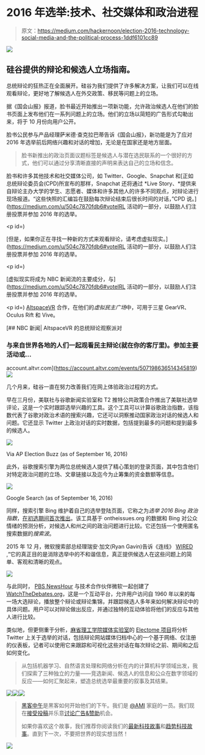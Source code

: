 # 2016 年选举:技术、社交媒体和政治进程

> 原文：<https://medium.com/hackernoon/election-2016-technology-social-media-and-the-political-process-1ddf6101cc89>

![](img/a0c029890b3cf0431aaffe6c9ad8459f.png)

## 硅谷提供的辩论和候选人立场指南。

总统辩论的狂热正在全面展开。硅谷为我们提供了许多解决方案，让我们可以在线观看辩论，更好地了解候选人在外交政策、移民等问题上的立场。

据《国会山报》报道，脸书最近开始推出一项新功能，允许政治候选人在他们的脸书页面上发布他们在一系列问题上的立场。他们的立场以简短的广告形式勾勒出来，将于 10 月份向用户公开。

脸书公民参与产品经理萨米德·查克拉巴蒂告诉《国会山报》，新功能是为了应对 2016 年选举前后网络兴趣和对话的增加，无论是在国家还是地方层面。

> 脸书新推出的政治页面议题标签是候选人与潜在选民联系的一个很好的方式，他们可以通过分享清晰直接的声明来表达自己的立场和信念。

脸书和许多其他技术和社交媒体公司，如 Twitter、Google、Snapchat 和[正如总统辩论委员会(CPD)所宣布的那样，Snapchat 还将通过 *Live Story、*提供来自辩论主办大学的学生、志愿者、媒体和许多其他人的许多不同观点，对辩论进行现场报道。“这些快照的汇编旨在鼓励每次辩论结束后很长时间的对话，”CPD 说。](https://medium.com/u/504c7870fdb6#voteIRL </em>活动的一部分，以鼓励人们注册投票并参加 2016 年的选举。</p><p id=)

[但是，如果你正在寻找一种新的方式来观看辩论，请考虑虚拟现实。](https://medium.com/u/504c7870fdb6#voteIRL </em>活动的一部分，以鼓励人们注册投票并参加 2016 年的选举。</p><p id=)

[虚拟现实将成为 NBC 新闻流的主要成分，与](https://medium.com/u/504c7870fdb6#voteIRL </em>活动的一部分，以鼓励人们注册投票并参加 2016 年的选举。</p><p id=) [AltspaceVR](https://medium.com/u/5636890c996b?source=post_page-----1ddf6101cc89--------------------------------) 合作，在他们的*虚拟民主广场*中，可用于三星 GearVR、Oculus Rift 和 Vive。

[](https://account.altvr.com/events/507198636514345819) [## NBC 新闻| AltspaceVR 的总统辩论观察派对

### 与来自世界各地的人们一起观看民主辩论(就在你的客厅里)。参加主要活动或…

account.altvr.com](https://account.altvr.com/events/507198636514345819) ![](img/6d4c2ab22c9cf21fa5768f47a2c5ed39.png)

几个月来，硅谷一直在努力改善我们在网上体验政治过程的方式。

早在三月份，美联社与谷歌新闻实验室和 T2 推特公共政策合作推出了美联社选举评论，这是一个实时跟踪选举兴趣的工具。这个工具可以计算谷歌政治指数，该指数代表了谷歌对政治术语的搜索兴趣，它还可以洞察推动国家政治对话的候选人和问题。它还显示 Twitter 上政治对话的实时数据，包括提到最多的问题和提到最多的候选人。

![](img/fa6a996ba8b278eea345274e5a173c5d.png)

Via AP Election Buzz (as of September 16, 2016)

此外，谷歌搜索引擎为两位总统候选人提供了精心策划的登录页面，其中包含他们对特定政治问题的立场、文章链接以及迄今为止筹集的资金数额等信息。

![](img/50dae39e4bec314bccb97bfcfba7b26f.png)

Google Search (as of September 16, 2016)

同样，搜索引擎 Bing 维护着自己的选举登陆页面，它称之为*选举 2016 Bing 政治指数*，[在初选期间首次推出](https://blogs.bing.com/search/2015/12/08/the-bing-2016-election-experience-how-do-the-candidates-measure-up/)。该工具基于 ontheissues.org 的数据和 Bing 对公众情绪的预测分析，对候选人和州之间的政治问题进行比较。它还包括一个使用匿名搜索数据的*搜索波*。

2015 年 12 月，微软搜索部总经理瑞安·加文(Ryan Gavin)告诉《连线》 [WIRED](https://medium.com/u/ecdcb63e1a76?source=post_page-----1ddf6101cc89--------------------------------) ,“它的真正目的是消除选举中的不和谐信息，真正提供候选人在这些问题上的简单、客观和清晰的观点。

![](img/cae252f74cf140454eb3d88a467577a7.png)

与此同时， [PBS NewsHour](https://medium.com/u/c833ad796b9f?source=post_page-----1ddf6101cc89--------------------------------) 与技术合作伙伴微软一起创建了[WatchTheDebates.org](http://watchthedebates.org/)，这是一个互动平台，允许用户访问自 1960 年以来的每一场大选辩论，播放整个辩论或辩论集锦，并跟踪候选人多年来如何解决辩论中的具体问题。用户可以对辩论做出反应，并通过独特的互动体验将他们的反应与其他人进行比较。

类似地，但更侧重于分析，[麻省理工学院媒体实验室](https://medium.com/u/693176a2e08c?source=post_page-----1ddf6101cc89--------------------------------)的 [Electome 项目](http://electome.org/)将分析 Twitter 上关于选举的对话，包括辩论网站媒体归档中心的一个基于网络、仅注册的仪表板，记者可以使用它来跟踪和可视化这些对话在每次辩论之前、期间和之后如何变化。

> 从包括机器学习、自然语言处理和网络分析在内的计算机科学领域出发，我们探索了三种独立的力量——竞选新闻、候选人的信息和公众在数字领域的反应——如何汇聚起来，塑造总统选举最重要的叙事及其结果。

[![](img/50ef4044ecd4e250b5d50f368b775d38.png)](http://bit.ly/HackernoonFB)[![](img/979d9a46439d5aebbdcdca574e21dc81.png)](https://goo.gl/k7XYbx)[![](img/2930ba6bd2c12218fdbbf7e02c8746ff.png)](https://goo.gl/4ofytp)

> [黑客中午](http://bit.ly/Hackernoon)是黑客如何开始他们的下午。我们是 [@AMI](http://bit.ly/atAMIatAMI) 家庭的一员。我们现在[接受投稿](http://bit.ly/hackernoonsubmission)并乐意[讨论广告&赞助](mailto:partners@amipublications.com)机会。
> 
> 如果你喜欢这个故事，我们推荐你阅读我们的[最新科技故事](http://bit.ly/hackernoonlatestt)和[趋势科技故事](https://hackernoon.com/trending)。直到下一次，不要把世界的现实想当然！

[![](img/be0ca55ba73a573dce11effb2ee80d56.png)](https://goo.gl/Ahtev1)